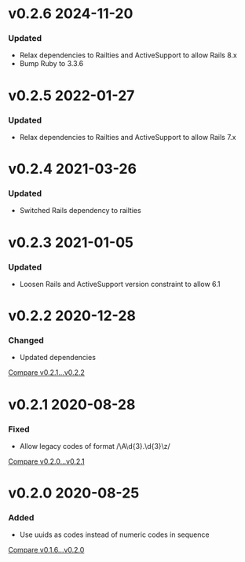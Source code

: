 # v0.2.6 2024-11-20

### Updated

- Relax dependencies to Railties and ActiveSupport to allow Rails 8.x
- Bump Ruby to 3.3.6

# v0.2.5 2022-01-27

### Updated

- Relax dependencies to Railties and ActiveSupport to allow Rails 7.x

# v0.2.4 2021-03-26

### Updated

- Switched Rails dependency to railties

# v0.2.3 2021-01-05

### Updated

- Loosen Rails and ActiveSupport version constraint to allow 6.1

# v0.2.2 2020-12-28

### Changed

- Updated dependencies

[Compare v0.2.1...v0.2.2](https://github.com/nxt-insurance/nxt_error_registry/compare/v0.2.1...v0.2.2)

# v0.2.1 2020-08-28

### Fixed

- Allow legacy codes of format /\A\d{3}\.\d{3}\z/

[Compare v0.2.0...v0.2.1](https://github.com/nxt-insurance/nxt_error_registry/compare/v0.2.0...v0.2.1)

# v0.2.0 2020-08-25

### Added

- Use uuids as codes instead of numeric codes in sequence

[Compare v0.1.6...v0.2.0](https://github.com/nxt-insurance/nxt_error_registry/compare/v0.1.6...v0.2.0)
